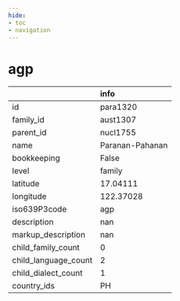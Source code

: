 ```yaml
---
hide:
- toc
- navigation
---
```

# agp
|                      | info            |
|:---------------------|:----------------|
| id                   | para1320        |
| family_id            | aust1307        |
| parent_id            | nucl1755        |
| name                 | Paranan-Pahanan |
| bookkeeping          | False           |
| level                | family          |
| latitude             | 17.04111        |
| longitude            | 122.37028       |
| iso639P3code         | agp             |
| description          | nan             |
| markup_description   | nan             |
| child_family_count   | 0               |
| child_language_count | 2               |
| child_dialect_count  | 1               |
| country_ids          | PH              |